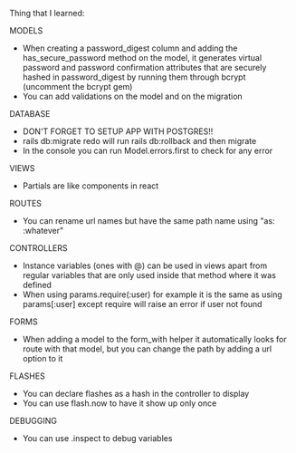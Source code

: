 Thing that I learned:

MODELS
- When creating a password_digest column and adding the has_secure_password method on the model,
it generates virtual password and password confirmation attributes that are securely hashed in password_digest
by running them through bcrypt (uncomment the bcrypt gem)
- You can add validations on the model and on the migration

DATABASE
- DON'T FORGET TO SETUP APP WITH POSTGRES!!
- rails db:migrate redo will run rails db:rollback and then migrate
- In the console you can run Model.errors.first to check for any error

VIEWS
- Partials are like components in react

ROUTES
- You can rename url names but have the same path name using "as: :whatever"

CONTROLLERS
- Instance variables (ones with @) can be used in views apart from regular variables that are only used
inside that method where it was defined
- When using params.require(:user) for example it is the same as using params[:user]
except require will raise an error if user not found

FORMS
- When adding a model to the form_with helper it automatically looks for route with that model,
but you can change the path by adding a url option to it

FLASHES
- You can declare flashes as a hash in the controller to display
- You can use flash.now to have it show up only once

DEBUGGING
- You can use .inspect to debug variables